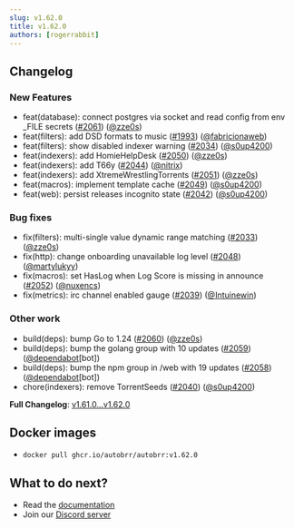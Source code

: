 ```yaml
---
slug: v1.62.0
title: v1.62.0
authors: [rogerrabbit]
---
```

## Changelog

### New Features

* feat(database): connect postgres via socket and read config from env \_FILE secrets ([#2061](https://github.com/autobrr/autobrr/pull/2061)) ([@zze0s](https://github.com/zze0s))
* feat(filters): add DSD formats to music ([#1993](https://github.com/autobrr/autobrr/pull/1993)) ([@fabricionaweb](https://github.com/fabricionaweb))
* feat(filters): show disabled indexer warning ([#2034](https://github.com/autobrr/autobrr/pull/2034)) ([@s0up4200](https://github.com/s0up4200))
* feat(indexers): add HomieHelpDesk ([#2050](https://github.com/autobrr/autobrr/pull/2050)) ([@zze0s](https://github.com/zze0s))
* feat(indexers): add T66y ([#2044](https://github.com/autobrr/autobrr/pull/2044)) ([@nitrix](https://github.com/nitrix))
* feat(indexers): add XtremeWrestlingTorrents ([#2051](https://github.com/autobrr/autobrr/pull/2051)) ([@zze0s](https://github.com/zze0s))
* feat(macros): implement template cache ([#2049](https://github.com/autobrr/autobrr/pull/2049)) ([@s0up4200](https://github.com/s0up4200))
* feat(web): persist releases incognito state ([#2042](https://github.com/autobrr/autobrr/pull/2042)) ([@s0up4200](https://github.com/s0up4200))

### Bug fixes

* fix(filters): multi-single value dynamic range matching ([#2033](https://github.com/autobrr/autobrr/pull/2033)) ([@zze0s](https://github.com/zze0s))
* fix(http): change onboarding unavailable log level ([#2048](https://github.com/autobrr/autobrr/pull/2048)) ([@martylukyy](https://github.com/martylukyy))
* fix(macros): set HasLog when Log Score is missing in announce ([#2052](https://github.com/autobrr/autobrr/pull/2052)) ([@nuxencs](https://github.com/nuxencs))
* fix(metrics): irc channel enabled gauge ([#2039](https://github.com/autobrr/autobrr/pull/2039)) ([@Intuinewin](https://github.com/Intuinewin))

### Other work

* build(deps): bump Go to 1.24 ([#2060](https://github.com/autobrr/autobrr/pull/2060)) ([@zze0s](https://github.com/zze0s))
* build(deps): bump the golang group with 10 updates ([#2059](https://github.com/autobrr/autobrr/pull/2059)) ([@dependabot](https://github.com/dependabot)[bot])
* build(deps): bump the npm group in /web with 19 updates ([#2058](https://github.com/autobrr/autobrr/pull/2058)) ([@dependabot](https://github.com/dependabot)[bot])
* chore(indexers): remove TorrentSeeds ([#2040](https://github.com/autobrr/autobrr/pull/2040)) ([@s0up4200](https://github.com/s0up4200))

**Full Changelog**: [v1.61.0...v1.62.0](https://github.com/autobrr/autobrr/compare/v1.61.0...v1.62.0)

## Docker images

* `docker pull ghcr.io/autobrr/autobrr:v1.62.0`

## What to do next?

* Read the [documentation](https://autobrr.com)
* Join our [Discord server](https://discord.gg/WQ2eUycxyT)